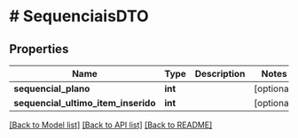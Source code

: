 # # SequenciaisDTO

## Properties

Name | Type | Description | Notes
------------ | ------------- | ------------- | -------------
**sequencial_plano** | **int** |  | [optional]
**sequencial_ultimo_item_inserido** | **int** |  | [optional]

[[Back to Model list]](../../README.md#models) [[Back to API list]](../../README.md#endpoints) [[Back to README]](../../README.md)

